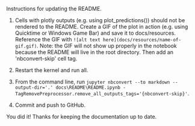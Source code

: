 Instructions for updating the README.

1) Cells with plotly outputs (e.g. using plot_predictions()) should not be rendered to the README. Create a GIF of the plot in action (e.g. using Quicktime or Windows Game Bar) and save it to docs/resources. Reference the GIF with `![alt text here](docs/resources/name-of-gif.gif)`. Note: the GIF will not show up properly in the notebook because the README will live in the root directory. Then add an 'nbconvert-skip' cell tag.

2) Restart the kernel and run all.

3) From the command line, run `jupyter nbconvert --to markdown --output-dir='.' docs\README\README.ipynb -TagRemovePreprocessor.remove_all_outputs_tags='{nbconvert-skip}'`.

4) Commit and push to GitHub.

You did it! Thanks for keeping the documentation up to date.
